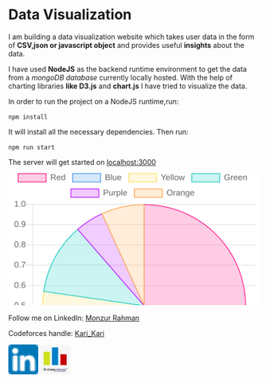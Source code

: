 # Data Visualization

I am building a data visualization website which takes user data in the form of **CSV,json or javascript object** and provides useful **insights** about the data.

I have used **NodeJS** as the backend runtime environment to get the data from a _mongoDB database_ currently locally hosted. With the help of charting libraries **like D3.js** and **chart.js** I have tried to visualize the data.

In order to run the project on a NodeJS runtime,run:

```
npm install
```

It will install all the necessary dependencies. Then run:

```
npm run start
```

The server will get started on [localhost:3000](http://localhost:3000)

![alt text](images/image.png)

Follow me on LinkedIn: [Monzur Rahman](https://www.linkedin.com/in/monzur-rahman-baba02190/)

Codeforces handle: [Kari_Kari](https://codeforces.com/profile/Kari_Kari)

<a href="https://www.linkedin.com/in/monzur-rahman-baba02190/"><img src="./images/linkedin.png" width="60"></a> <a href="https://codeforces.com/profile/Kari_Kari"><img src="./images/codeforces.png" width="60"></a>
